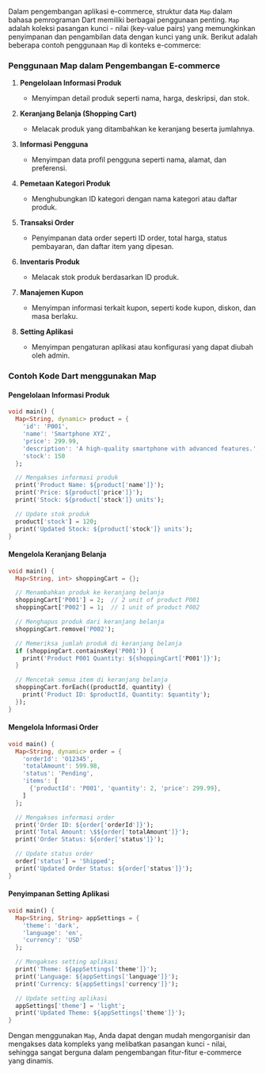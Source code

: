 Dalam pengembangan aplikasi e-commerce, struktur data `Map` dalam bahasa pemrograman Dart memiliki berbagai penggunaan penting. `Map` adalah koleksi pasangan kunci - nilai (key-value pairs) yang memungkinkan penyimpanan dan pengambilan data dengan kunci yang unik. Berikut adalah beberapa contoh penggunaan `Map` di konteks e-commerce:

### Penggunaan Map dalam Pengembangan E-commerce

1. **Pengelolaan Informasi Produk**
    - Menyimpan detail produk seperti nama, harga, deskripsi, dan stok.

2. **Keranjang Belanja (Shopping Cart)**
    - Melacak produk yang ditambahkan ke keranjang beserta jumlahnya.

3. **Informasi Pengguna**
    - Menyimpan data profil pengguna seperti nama, alamat, dan preferensi.

4. **Pemetaan Kategori Produk**
    - Menghubungkan ID kategori dengan nama kategori atau daftar produk.

5. **Transaksi Order**
    - Penyimpanan data order seperti ID order, total harga, status pembayaran, dan daftar item yang dipesan.

6. **Inventaris Produk**
    - Melacak stok produk berdasarkan ID produk.

7. **Manajemen Kupon**
    - Menyimpan informasi terkait kupon, seperti kode kupon, diskon, dan masa berlaku.

8. **Setting Aplikasi**
    - Menyimpan pengaturan aplikasi atau konfigurasi yang dapat diubah oleh admin.

### Contoh Kode Dart menggunakan Map

#### Pengelolaan Informasi Produk
```dart
void main() {
  Map<String, dynamic> product = {
    'id': 'P001',
    'name': 'Smartphone XYZ',
    'price': 299.99,
    'description': 'A high-quality smartphone with advanced features.',
    'stock': 150
  };

  // Mengakses informasi produk
  print('Product Name: ${product['name']}');
  print('Price: ${product['price']}');
  print('Stock: ${product['stock']} units');

  // Update stok produk
  product['stock'] = 120;
  print('Updated Stock: ${product['stock']} units');
}
```

#### Mengelola Keranjang Belanja
```dart
void main() {
  Map<String, int> shoppingCart = {};

  // Menambahkan produk ke keranjang belanja
  shoppingCart['P001'] = 2;  // 2 unit of product P001
  shoppingCart['P002'] = 1;  // 1 unit of product P002

  // Menghapus produk dari keranjang belanja
  shoppingCart.remove('P002');

  // Memeriksa jumlah produk di keranjang belanja
  if (shoppingCart.containsKey('P001')) {
    print('Product P001 Quantity: ${shoppingCart['P001']}');
  }

  // Mencetak semua item di keranjang belanja
  shoppingCart.forEach((productId, quantity) {
    print('Product ID: $productId, Quantity: $quantity');
  });
}
```

#### Mengelola Informasi Order
```dart
void main() {
  Map<String, dynamic> order = {
    'orderId': 'O12345',
    'totalAmount': 599.98,
    'status': 'Pending',
    'items': [
      {'productId': 'P001', 'quantity': 2, 'price': 299.99},
    ]
  };

  // Mengakses informasi order
  print('Order ID: ${order['orderId']}');
  print('Total Amount: \$${order['totalAmount']}');
  print('Order Status: ${order['status']}');

  // Update status order
  order['status'] = 'Shipped';
  print('Updated Order Status: ${order['status']}');
}
```

#### Penyimpanan Setting Aplikasi
```dart
void main() {
  Map<String, String> appSettings = {
    'theme': 'dark',
    'language': 'en',
    'currency': 'USD'
  };

  // Mengakses setting aplikasi
  print('Theme: ${appSettings['theme']}');
  print('Language: ${appSettings['language']}');
  print('Currency: ${appSettings['currency']}');

  // Update setting aplikasi
  appSettings['theme'] = 'light';
  print('Updated Theme: ${appSettings['theme']}');
}
```

Dengan menggunakan `Map`, Anda dapat dengan mudah mengorganisir dan mengakses data kompleks yang melibatkan pasangan kunci - nilai, sehingga sangat berguna dalam pengembangan fitur-fitur e-commerce yang dinamis.